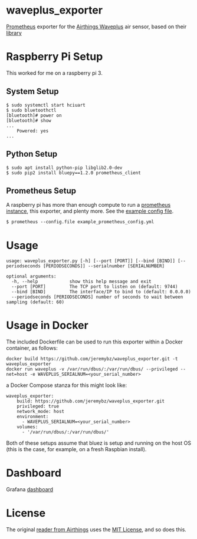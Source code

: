 # waveplus_exporter
[Prometheus](https://prometheus.io) exporter for the [Airthings Waveplus](https://www.airthings.com/en/wave-plus) air sensor, based on their [library](https://github.com/Airthings/waveplus-reader)

# Raspberry Pi Setup
This worked for me on a raspberry pi 3.

## System Setup
```
$ sudo systemctl start hciuart
$ sudo bluetoothctl
[bluetooth]# power on
[bluetooth]# show
...
	Powered: yes
...
```

## Python Setup
```
$ sudo apt install python-pip libglib2.0-dev
$ sudo pip2 install bluepy==1.2.0 prometheus_client
```

## Prometheus Setup
A raspberry pi has more than enough compute to run a [prometheus instance](https://github.com/prometheus/prometheus/releases), this exporter, and plenty more.  See the [example config file](example_prometheus_config.yml).

```
$ prometheus --config.file example_prometheus_config.yml
```
# Usage
```
usage: waveplus_exporter.py [-h] [--port [PORT]] [--bind [BIND]] [--periodseconds [PERIODSECONDS]] --serialnumber [SERIALNUMBER]

optional arguments:
  -h, --help            show this help message and exit
  --port [PORT]         The TCP port to listen on (default: 9744)
  --bind [BIND]         The interface/IP to bind to (default: 0.0.0.0)
  --periodseconds [PERIODSECONDS] number of seconds to wait between sampling (default: 60)

```

# Usage in Docker

The included Dockerfile can be used to run this exporter within a Docker container, as follows:

```
docker build https://github.com/jeremybz/waveplus_exporter.git -t waveplus_exporter
docker run waveplus -v /var/run/dbus/:/var/run/dbus/ --privileged --net=host -e WAVEPLUS_SERIALNUM=<your_serial_number>
```

a Docker Compose stanza for this might look like:

```
waveplus_exporter:
    build: https://github.com/jeremybz/waveplus_exporter.git
    privileged: true
    network_mode: host
    environment:
      - WAVEPLUS_SERIALNUM=<your_serial_number>
    volumes:
      - '/var/run/dbus/:/var/run/dbus/'
```

Both of these setups assume that bluez is setup and running on the host OS (this is the case, for example, on a fresh Raspbian install).

# Dashboard
Grafana [dashboard](https://grafana.com/grafana/dashboards/12310)

# License
The original [reader from Airthings](https://github.com/Airthings/waveplus-reader) uses the [MIT License](LICENSE), and so does this.
